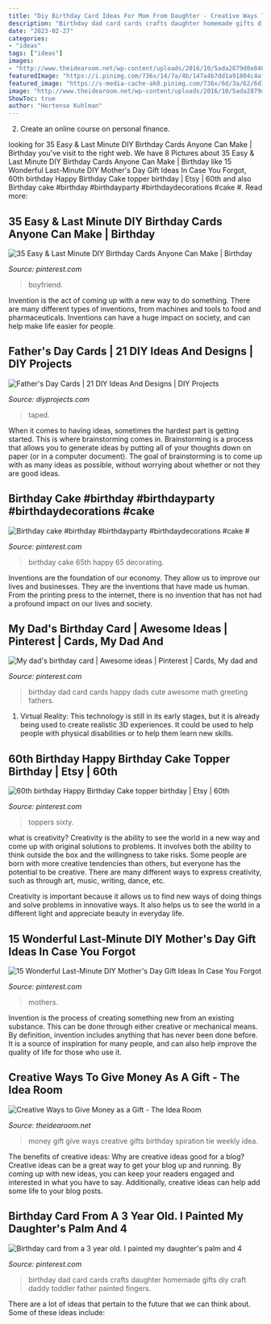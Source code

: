 ```yaml
---
title: "Diy Birthday Card Ideas For Mom From Daughter - Creative Ways To Give Money As A Gift"
description: "Birthday dad card cards crafts daughter homemade gifts diy craft daddy toddler father painted fingers"
date: "2023-02-27"
categories:
- "ideas"
tags: ["ideas"]
images:
- "http://www.theidearoom.net/wp-content/uploads/2016/10/5ada2879d0e848332b52a85a4ab6fdac.jpg"
featuredImage: "https://i.pinimg.com/736x/14/7a/4b/147a4b7dd1a91804c4af43a7233e6451.jpg"
featured_image: "https://s-media-cache-ak0.pinimg.com/736x/6d/3a/62/6d3a62afe24a0325c195388b1440dd2d.jpg"
image: "http://www.theidearoom.net/wp-content/uploads/2016/10/5ada2879d0e848332b52a85a4ab6fdac.jpg"
ShowToc: true
author: "Hortense Kuhlman"
---
```



2. Create an online course on personal finance.

	

		
looking for 35 Easy &amp; Last Minute DIY Birthday Cards Anyone Can Make | Birthday you've visit to the right web. We have 8 Pictures about 35 Easy &amp; Last Minute DIY Birthday Cards Anyone Can Make | Birthday like 15 Wonderful Last-Minute DIY Mother&#039;s Day Gift Ideas In Case You Forgot, 60th birthday Happy Birthday Cake topper birthday | Etsy | 60th and also Birthday cake #birthday #birthdayparty #birthdaydecorations #cake #. Read more:
		
    
## 35 Easy &amp; Last Minute DIY Birthday Cards Anyone Can Make | Birthday

<img loading=lazy src="https://i.pinimg.com/736x/5d/93/a0/5d93a07a397c1a6a92624d1a2dc4b0de.jpg" onerror="this.onerror=null;this.src='https://tse2.mm.bing.net/th?id=OIP.qxYhbYb-_1vTS2avIiHthwHaTR&amp;pid=15.1';" alt="35 Easy &amp; Last Minute DIY Birthday Cards Anyone Can Make | Birthday">

_Source: pinterest.com_

>boyfriend. 

	

Invention is the act of coming up with a new way to do something. There are many different types of inventions, from machines and tools to food and pharmaceuticals. Inventions can have a huge impact on society, and can help make life easier for people.

    
## Father&#039;s Day Cards | 21 DIY Ideas And Designs | DIY Projects

<img loading=lazy src="https://diyprojects.com/wp-content/uploads/2017/05/DIY-Ideas-For-Father’s-Day-Cards-Taped-Father’s-Day-Card.jpg" onerror="this.onerror=null;this.src='https://tse4.mm.bing.net/th?id=OIP.sjeiFwDKpy_4PpS3lrhcZQHaLG&amp;pid=15.1';" alt="Father&#039;s Day Cards | 21 DIY Ideas And Designs | DIY Projects">

_Source: diyprojects.com_

>taped. 

	

When it comes to having ideas, sometimes the hardest part is getting started. This is where brainstorming comes in. Brainstorming is a process that allows you to generate ideas by putting all of your thoughts down on paper (or in a computer document). The goal of brainstorming is to come up with as many ideas as possible, without worrying about whether or not they are good ideas.

    
## Birthday Cake #birthday #birthdayparty #birthdaydecorations #cake #

<img loading=lazy src="https://i.pinimg.com/736x/a7/17/7f/a7177f5ac6282a4740c19e8157e9abce.jpg" onerror="this.onerror=null;this.src='https://tse3.mm.bing.net/th?id=OIP.dJuzBcCTX633WgdYbDldhQHaJ3&amp;pid=15.1';" alt="Birthday cake #birthday #birthdayparty #birthdaydecorations #cake #">

_Source: pinterest.com_

>birthday cake 65th happy 65 decorating. 

	

Inventions are the foundation of our economy. They allow us to improve our lives and businesses. They are the inventions that have made us human. From the printing press to the internet, there is no invention that has not had a profound impact on our lives and society.

    
## My Dad&#039;s Birthday Card | Awesome Ideas | Pinterest | Cards, My Dad And

<img loading=lazy src="https://s-media-cache-ak0.pinimg.com/736x/6d/3a/62/6d3a62afe24a0325c195388b1440dd2d.jpg" onerror="this.onerror=null;this.src='https://tse4.mm.bing.net/th?id=OIP.sL1CuVtiqEQmVUEMAjRhewHaJ6&amp;pid=15.1';" alt="My dad&#039;s birthday card | Awesome ideas | Pinterest | Cards, My dad and">

_Source: pinterest.com_

>birthday dad card cards happy dads cute awesome math greeting fathers. 

	

1. Virtual Reality: This technology is still in its early stages, but it is already being used to create realistic 3D experiences. It could be used to help people with physical disabilities or to help them learn new skills.

    
## 60th Birthday Happy Birthday Cake Topper Birthday | Etsy | 60th

<img loading=lazy src="https://i.pinimg.com/736x/59/94/53/599453ffaad6e2a1978ed9dba1e12174.jpg" onerror="this.onerror=null;this.src='https://tse4.mm.bing.net/th?id=OIP.IQNc_GShUX7zzlgl2E5A7AHaJ3&amp;pid=15.1';" alt="60th birthday Happy Birthday Cake topper birthday | Etsy | 60th">

_Source: pinterest.com_

>toppers sixty. 

	

what is creativity?
Creativity is the ability to see the world in a new way and come up with original solutions to problems. It involves both the ability to think outside the box and the willingness to take risks.
Some people are born with more creative tendencies than others, but everyone has the potential to be creative. There are many different ways to express creativity, such as through art, music, writing, dance, etc.

Creativity is important because it allows us to find new ways of doing things and solve problems in innovative ways. It also helps us to see the world in a different light and appreciate beauty in everyday life.

    
## 15 Wonderful Last-Minute DIY Mother&#039;s Day Gift Ideas In Case You Forgot

<img loading=lazy src="https://i.pinimg.com/736x/14/7a/4b/147a4b7dd1a91804c4af43a7233e6451.jpg" onerror="this.onerror=null;this.src='https://tse3.mm.bing.net/th?id=OIP.CK02Kdc7XSWSDgzvoiPWEAHaTR&amp;pid=15.1';" alt="15 Wonderful Last-Minute DIY Mother&#039;s Day Gift Ideas In Case You Forgot">

_Source: pinterest.com_

>mothers. 

	

Invention is the process of creating something new from an existing substance. This can be done through either creative or mechanical means. By definition, invention includes anything that has never been done before. It is a source of inspiration for many people, and can also help improve the quality of life for those who use it.

    
## Creative Ways To Give Money As A Gift - The Idea Room

<img loading=lazy src="http://www.theidearoom.net/wp-content/uploads/2016/10/5ada2879d0e848332b52a85a4ab6fdac.jpg" onerror="this.onerror=null;this.src='https://tse3.mm.bing.net/th?id=OIP.cplYd4Ane1pm-wjWPoLOxgHaNf&amp;pid=15.1';" alt="Creative Ways to Give Money as a Gift - The Idea Room">

_Source: theidearoom.net_

>money gift give ways creative gifts birthday spiration tie weekly idea. 

	

The benefits of creative ideas: Why are creative ideas good for a blog?
Creative ideas can be a great way to get your blog up and running. By coming up with new ideas, you can keep your readers engaged and interested in what you have to say. Additionally, creative ideas can help add some life to your blog posts.

    
## Birthday Card From A 3 Year Old. I Painted My Daughter&#039;s Palm And 4

<img loading=lazy src="https://i.pinimg.com/736x/c7/cd/30/c7cd306cd280ebbe1e278fc95e14c2e9--dad-birthday-cards-birthday-cakes.jpg" onerror="this.onerror=null;this.src='https://tse2.mm.bing.net/th?id=OIP.9oYT7yde0qCfNnEK0kngkgHaJ3&amp;pid=15.1';" alt="Birthday card from a 3 year old. I painted my daughter&#039;s palm and 4">

_Source: pinterest.com_

>birthday dad card cards crafts daughter homemade gifts diy craft daddy toddler father painted fingers. 

	

There are a lot of ideas that pertain to the future that we can think about. Some of these ideas include: 

